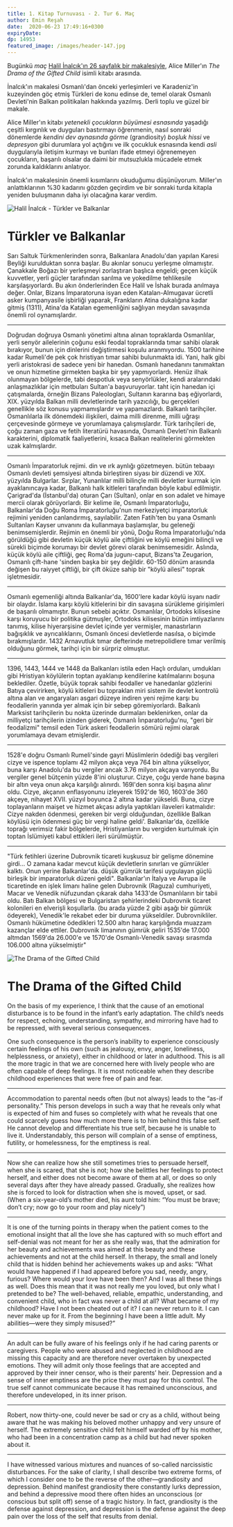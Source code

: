 ```yaml
---
title: 1. Kitap Turnuvası - 2. Tur 6. Maç 
author: Emin Reşah
date:  2020-06-23 17:49:16+0300
expiryDate:
dp: 14953
featured_image: /images/header-147.jpg
---
```



Bugünkü *maç* [Halil İnalcık'ın 26 sayfalık bir
makalesiyle](/docs/turkler-ve-balkanlar--halil-inalcik.pdf), Alice Miller'ın *The Drama of the
Gifted Child* isimli kitabı arasında. 

İnalcık'ın makalesi Osmanlı'dan önceki yerleşimleri ve Karadeniz'in kuzeyinden göç etmiş Türkleri de konu edinse de, temel olarak Osmanlı Devleti'nin Balkan politikaları hakkında yazılmış. Derli toplu ve güzel bir makale. 

Alice Miller'ın kitabı *yetenekli çocukların büyümesi esnasında* yaşadığı çeşitli kırgınlık ve
duyguları bastırmayı öğrenmenin, nasıl sonraki dönemlerde *kendini dev aynasında görme* (grandiosity) *boşluk hissi* ve *depresyon* gibi durumlara yol açtığını ve ilk çocukluk esnasında kendi *asli* duygularıyla iletişim kurmayı ve bunları ifade etmeyi öğrenemeyen çocukların, başarılı olsalar da daimi bir mutsuzlukla mücadele etmek zorunda kaldıklarını anlatıyor. 

İnalcık'ın makalesinin önemli kısımlarını okuduğumu düşünüyorum. Miller'ın anlattıklarının %30
kadarını gözden geçirdim ve bir sonraki turda kitapla yeniden buluşmanın daha iyi olacağına karar
verdim. 

![Halil İnalcık - Türkler ve Balkanlar](/images/book-covers/turkler-ve-balkanlar.png)

# Türkler ve Balkanlar

Sarı Saltuk Türkmenlerinden sonra, Balkanlara Anadolu'dan yapılan Karesi Beyliği kurulduktan sonra başlar. Bu akınlar sonucu yerleşme olmamıştır. Çanakkale Boğazı bir yerleşmeyi zorlaştıran başlıca engeldi; geçen küçük kuvvetler, yerli güçler tarafından sarılma ve yokedilme tehlikesile karşılaşıyorlardı. Bu akın önderlerinden Ece Halil ve İshak burada anılmaya değer. Onlar, Bizans İmparatoruna isyan eden Katalan-Almugavar ücretli asker kumpanyasile işbirliği yaparak, Frankların Atina dukalığına kadar gitmiş (1311), Atina'da Katalan egemenliğini sağlıyan meydan savaşında önemli rol oynamışlardır.

---

Doğrudan doğruya Osmanlı yönetimi altına alınan topraklarda Osmanlılar, yerli senyör ailelerinin çoğunu eski feodal topraklarında tımar sahibi olarak bırakıyor, bunun için dinlerini değiştirmesi koşulu aranmıyordu. 1500 tarihine kadar Rumeli'de pek çok hristiyan tımar sahibi bulunmakta idi. Yani, halk gibi yerli aristokrasi de sadece yeni bir hanedan. Osmanlı hanedanını tanımaktan ve onun hizmetine girmekten başka bir şey yapmıyorlardı. Henüz ilhak olunmayan bölgelerde, tabi despotluk veya senyörlükler, kendi aralarındaki anlaşmazlıklar için metbuları Sultan'a başvuruyorlar. taht için hanedan içi çatışmalarda, örneğin Bizans Paleologları, Sultanın kararına baş eğiyorlardı, XIX.  yüzyılda Balkan milli devletlerinde tarih yazıcılığı, bu gerçekleri genellikle söz konusu yapmamışlardır ve yapamazlardı. Balkanlı tarihçiler. Osmanlılarla ilk dönemdeki ilişkileri, daima milli direnme, milli uğraşı çerçevesinde görmeye ve yorumlamaya çalışmışlardır. Türk tarihçileri de, çoğu zaman gaza ve fetih literatürü havasında, Osmanlı Devleti'nin Balkanlı karakterini, diplomatik faaliyetlerini, kısaca Balkan realitelerini görmekten uzak kalmışlardır.

---

Osmanlı İmparatorluk rejimi. din ve ırk aynlığı gözetmeyen. bütün tebaayı Osmanlı devleti şemsiyesi altında birleştiren siyası bir düzendi ve XIX. yüzyılda Bulgarlar. Sırplar, Yunanlılar milli bilinçle milli devletler kurmak için ayaklanıncaya kadar, Balkanlı halk kitleleri tarafından böyle kabul edilmiştir.  Çarigrad'da (İstanbul'da) oturan Çarı (Sultan), onlar en son adalet ve himaye mercii olarak görüyorlardı. Bir kelime ile, Osmanlı İmparatorluğu, Balkanlar'da Doğu Roma İmparatorluğu'nun merkeziyetçi imparatorluk rejimini yeniden canlandırmış, sayılabilir. Zaten Fatih'ten bu yana Osmanlı Sultanları Kayser unvanını da kullanmaya başlamışlar, bu geleneği benimsemişlerdir. Rejimin en önemli bir yönü, Doğu Roma İmparatorluğu'nda görüldüğü gibi devletin küçük köylü aile çiftliğini ve köylü emeğini bilinçli ve sürekli biçimde korumayı bir devlet görevi olarak benimsemesidir. Aslında, küçük köylü aile çiftliği, geç Roma'da jugunı-caput, Bizans'ta Zeugarion, Osmanlı çift-hane 'sinden başka bir şey değildir. 60-150 dönüm arasında değişen bu raiyyet çiftliği, bir çift öküze sahip bir "köylü ailesi" toprak işletmesidir.


---

Osmanlı egemenliği altında Balkanlar'da, 1600'lere kadar köylü isyanı nadir bir olaydır. İslama karşı köylü kitlelerini bir din savaşına sürükleme girişimleri de başarılı olmamıştır. Bunun sebebi açıktır.  Osmanlılar, Ortodoks kilisesine karşı koruyucu bir politika gütmuşler, Ortodoks kilisesinin bütün imtiyazlarını tanımış, kilise hiyerarşisine devlet içinde yer vermişler, manastırların bağışıklık ve ayrıcalıklarını, Osmanlı öncesi devletlerde nasılsa, o biçimde bırakmışlardır. 1432 Arnavutluk tımar defterinde metrepolidlere tımar verilmiş olduğunu görmek, tarihçi için bir sürpriz olmuştur.

---

1396, 1443, 1444 ve 1448 da Balkanları istila eden Haçlı orduları, umdukları gibi Hristiyan köylülerin toptan ayaklanıp kendilerine katılmalarını boşuna beklediler. Özetle, büyük toprak sahibi feodaller ve hanedanlar gözlerini Batıya çevirirken, köylü kitleleri bu topraklan miri sistem ile devlet kontrolü altına alan ve angaryaları asgari düzeye indiren yeni rejime karşı bu feodallerin yanında yer almak için bir sebep göremiyorlardı. Balkanlı Marksist tarihçilerin bu nokta üzerinde durmaları beklenirken, onlar da milliyetçi tarihçilerin izinden giderek, Osmanlı İınparatorluğu'nu, "geri bir feodalizmi" temsil eden Türk askeri feodallerin sömürü rejimi olarak yorumlamaya devam etmişlerdir.

---

1528'e doğru Osmanlı Rumeli'sinde gayri Müslimlerin ödediği baş vergileri cizye ve ispence toplamı 42 milyon akça veya 764 bin altına yükseliyor, buna karşı Anadolu'da bu vergiler ancak 3.76 milyon akçaya varıyordu. Bu vergiler genel bütçenin yüzde 8'ini oluşturur. Cizye, çoğu yerde hane başına bir altın veya onun akça karşılığı alınırdı.  169l'den sonra kişi başına alınır oldu. Cizye, akçanın enflasyonunu izleyerek 1592'de 160, 1603'de 360 akçeye, nihayet XVII. yüzyıl boyunca 2 altına kadar yükseldi. Buna, cizye toplayanların maişet ve hizmet akçası adıyla yaptıkları ilaveleri katmalıdır: Cizye nakden ödenmesi, gereken bir vergi olduğundan, özellikle Balkan köylüsü için ödenmesi güç bir vergi haline geldi'. Balkanlar'da, özellikle toprağı verimsiz fakir bölgelerde, Hristiyanların bu vergiden kurtulmak için toptan İslümiyeti kabul ettikleri ileri sürülmüştür.

---

"Türk fetihleri üzerine Dubrovnik ticareti kuşkusuz bir gelişme dönemine girdi... O zamana kadar mevcut küçük devletlerin sınırları ve gümrükler kalktı. Onun yerine Balkanlar'da. düşük gümrük tarifesi uygulayan güçlü birleşik bir imparatorluk düzeni geldi". Balkanlar'ın İtalya ve Avrupa ile ticaretinde en işlek limanı haline gelen Dubrovnik (Raguza) cumhuriyeti, Macar ve Venedik nüfuzundan çıkarak daha 1433'de Osmanlıların bir tabii oldu. Batı Balkan bölgesi ve Bulgaristan şehirle­rindeki Dubrovnik ticaret kolonileri en elverişli koşullarla. (bu arada yüzde 2 gibi aşağı bir gümrük ödeyerek), Venedik'le rekabet eder bir duruma yükseldiler. Dubrovnikliler. Osmanlı hükümetine ödedikleri 12.500 altın haraç karşılığında muazzam kazançlar elde ettiler. Dubrovnik limanının gümrük geliri 1535'de 17.000 altmdan 1569'da 26.000'e ve 1570'de Osmanlı-Venedik savaşı sırasmda 106.000 altına yükselmiştir"

![The Drama of the Gifted Child](/images/book-covers/drama-of-the-gifted-child.png)

# The Drama of the Gifted Child

On the basis of my experience, I think that the cause of an emotional disturbance is to be found in the infant’s early adaptation. The child’s needs for respect, echoing, understanding, sympathy, and mirroring have had to be repressed, with several serious consequences.

One such consequence is the person’s inability to experience consciously certain feelings of his own (such as jealousy, envy, anger, loneliness, helplessness, or anxiety), either in childhood or later in adulthood. This is all the more tragic in that we are concerned here with lively people who are often capable of deep feelings. It is most noticeable when they describe childhood experiences that were free of pain and fear. 

---

Accommodation to parental needs often (but not always) leads to the “as-if personality.” This person develops in such a way that he reveals only what is expected of him and fuses so completely with what he reveals that one could scarcely guess how much more there is to him behind this false self. He cannot develop and differentiate his true self, because he is unable to live it. Understandably, this person will complain of a sense of emptiness, futility, or homelessness, for the emptiness is real.

---

Now she can realize how she still sometimes tries to persuade herself, when she is scared, that she is not; how she belittles her feelings to protect herself, and either does not become aware of them at all, or does so only several days after they have already passed. Gradually, she realizes how she is forced to look for distraction when she is moved, upset, or sad. (When a six-year-old’s mother died, his aunt told him: “You must be brave; don’t cry; now go to your room and play nicely”)

---

It is one of the turning points in therapy when the patient comes to the emotional insight that all the love she has captured with so much effort and self-denial was not meant for her as she really was, that the admiration for her beauty and achievements was aimed at this beauty and these achievements and not at the child herself. In therapy, the small and lonely child that is hidden behind her achievements wakes up and asks: “What would have happened if I had appeared before you sad, needy, angry, furious? Where would your love have been then? And I was all these things as well. Does this mean that it was not really me you loved, but only what I pretended to be? The well-behaved, reliable, empathic, understanding, and convenient child, who in fact was never a child at all? What became of my childhood? Have I not been cheated out of it? I can never return to it. I can never make up for it. From the beginning I have been a little adult. My abilities—were they simply misused?”

---

An adult can be fully aware of his feelings only if he had caring parents or caregivers. People who were abused and neglected in childhood are missing this capacity and are therefore never overtaken by unexpected emotions. They will admit only those feelings that are accepted and approved by their inner censor, who is their parents’ heir. Depression and a sense of inner emptiness are the price they must pay for this control. The true self cannot communicate because it has remained unconscious, and therefore undeveloped, in its inner prison.

---

Robert, now thirty-one, could never be sad or cry as a child, without being aware that he was making his beloved mother unhappy and very unsure of herself. The extremely sensitive child felt himself warded off by his mother, who had been in a concentration camp as a child but had never spoken about it.

---

I have witnessed various mixtures and nuances of so-called narcissistic disturbances. For the sake of clarity, I shall describe two extreme forms, of which I consider one to be the reverse of the other—grandiosity and depression. Behind manifest grandiosity there constantly lurks depression, and behind a depressive mood there often hides an unconscious (or conscious but split off) sense of a tragic history. In fact, grandiosity is the defense against depression, and depression is the defense against the deep pain over the loss of the self that results from denial.


